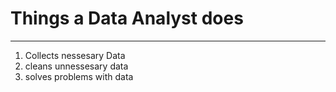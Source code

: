 # Things a Data Analyst does
---
1. Collects nessesary Data
2. cleans unnessesary data
3. solves problems with data
